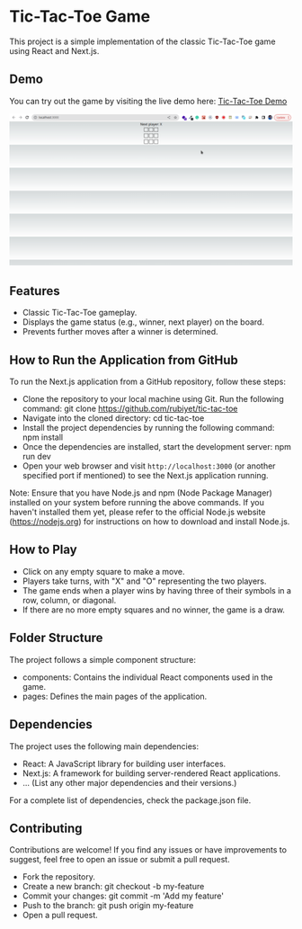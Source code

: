# Tic-Tac-Toe Game

This project is a simple implementation of the classic Tic-Tac-Toe game using React and Next.js.

## Demo

You can try out the game by visiting the live demo here: [Tic-Tac-Toe Demo](https://tic-tac-toe-rubiyet.vercel.app/)

![Tic-Tac-Toe Screenshot](/public/screenshot.png)

## Features

- Classic Tic-Tac-Toe gameplay.
- Displays the game status (e.g., winner, next player) on the board.
- Prevents further moves after a winner is determined.

## How to Run the Application from GitHub

To run the Next.js application from a GitHub repository, follow these steps:

- Clone the repository to your local machine using Git. Run the following command: git clone https://github.com/rubiyet/tic-tac-toe
- Navigate into the cloned directory: cd tic-tac-toe
- Install the project dependencies by running the following command: npm install
- Once the dependencies are installed, start the development server: npm run dev
- Open your web browser and visit `http://localhost:3000` (or another specified port if mentioned) to see the Next.js application running.

Note: Ensure that you have Node.js and npm (Node Package Manager) installed on your system before running the above commands. If you haven't installed them yet, please refer to the official Node.js website (https://nodejs.org) for instructions on how to download and install Node.js.

## How to Play
- Click on any empty square to make a move.
- Players take turns, with "X" and "O" representing the two players.
- The game ends when a player wins by having three of their symbols in a row, column, or diagonal.
- If there are no more empty squares and no winner, the game is a draw.

## Folder Structure

The project follows a simple component structure:

- components: Contains the individual React components used in the game.
- pages: Defines the main pages of the application.

## Dependencies

The project uses the following main dependencies:

- React: A JavaScript library for building user interfaces.
- Next.js: A framework for building server-rendered React applications.
- ... (List any other major dependencies and their versions.)

For a complete list of dependencies, check the package.json file.

## Contributing

Contributions are welcome! If you find any issues or have improvements to suggest, feel free to open an issue or submit a pull request.

- Fork the repository.
- Create a new branch: git checkout -b my-feature
- Commit your changes: git commit -m 'Add my feature'
- Push to the branch: git push origin my-feature
- Open a pull request.